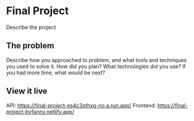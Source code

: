 # Final Project

Describe the project

## The problem

Describe how you approached to problem, and what tools and techniques you used to solve it. How did you plan? What technologies did you use? If you had more time, what would be next?

## View it live

API: https://final-project-es4c3pthxq-no.a.run.app/
Frontend: https://final-project-byfanny.netlify.app/